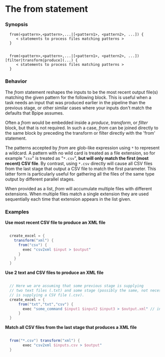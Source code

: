 
# The from statement

### Synopsis
    
      from(<pattern>,<pattern>,...|[<pattern1>, <pattern2>, ...]) {
         < statements to process files matching patterns >
      }
    
    
      from(<pattern>,<pattern>,...|[<pattern1>, <pattern2>, ...])  [filter|transform|produce](...) {
         < statements to process files matching patterns >
      }
    

### Behavior

The *from* statement reshapes the inputs to be the most recent output file(s) matching the given pattern for the following block.  This is useful when a task needs an input that was produced earlier in the pipeline than the previous stage, or other similar cases where your inputs don't match the defaults that Bpipe assumes.

Often a *from* would be embedded inside a *produce*, *transform*, or *filter*
block, but that is not required. In such a case, *from* can be joined directly
to the same block by preceding the transform or filter directly with the 'from'
statement.

The patterns accepted by *from* are glob-like expression using `*` to represent
a wildcard. A pattern with no wild card is treated as a file extension, so for
example "`csv`" is treated as "`*.csv`", **but will only match the first (most
recent) CSV file**. By contrast, using `*.csv` directly will cause all
CSV files from the last stage that output a CSV file to match the first
parameter. This latter form is particularly useful for gathering all the files
of the same type output by different parallel stages.

When provided as a list, *from* will accumulate multiple files with different
extensions.  When multiple files match a single extension they are used
sequentially each time that extension appears in the list given. 

### Examples

**Use most recent CSV file to produce an XML file**
```groovy 

  create_excel = {
    transform("xml") {
      from("csv") {
        exec "csv2xml $input > $output"
      }
    }
  }
```

**Use 2 text and CSV files to produce an XML file**
```groovy 

  // Here we are assuming that some previous stage is supplying
  // two text files (.txt) and some stage (possibly the same, not necessarily)
  // is supplying a CSV file (.csv).
  create_excel = {
      from("txt","txt","csv") {
        exec "some_command $input1 $input2 $input3 > $output.xml" // input1 and input2 will be .txt, input3 will be .csv
      }
  }
```

**Match all CSV files from the last stage that produces a XML file**
```groovy 

  from("*.csv") transform("xml") {
        exec "csv2xml $inputs.csv > $output"
  }
```
